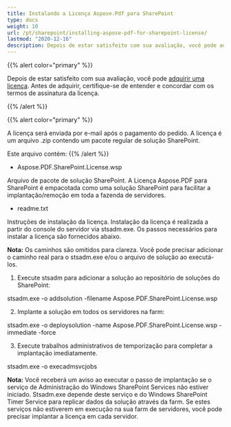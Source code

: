 ```yaml
---
title: Instalando a Licença Aspose.Pdf para SharePoint
type: docs
weight: 10
url: /pt/sharepoint/installing-aspose-pdf-for-sharepoint-license/
lastmod: "2020-12-16"
description: Depois de estar satisfeito com sua avaliação, você pode adquirir uma licença para o PDF SharePoint API e seguir as instruções de instalação para aplicá-la. 
---
```


{{% alert color="primary" %}}

Depois de estar satisfeito com sua avaliação, você pode [adquirir uma licença](https://purchase.aspose.com/buy). Antes de adquirir, certifique-se de entender e concordar com os termos de assinatura da licença.

{{% /alert %}}

{{% alert color="primary" %}}

A licença será enviada por e-mail após o pagamento do pedido. A licença é um arquivo .zip contendo um pacote regular de solução SharePoint.

Este arquivo contém:
{{% /alert %}}

- Aspose.PDF.SharePoint.License.wsp

Arquivo de pacote de solução SharePoint. A Licença Aspose.PDF para SharePoint é empacotada como uma solução SharePoint para facilitar a implantação/remoção em toda a fazenda de servidores.

- readme.txt

Instruções de instalação da licença.
 Instalação da licença é realizada a partir do console do servidor via stsadm.exe. Os passos necessários para instalar a licença são fornecidos abaixo.

**Nota:** Os caminhos são omitidos para clareza. Você pode precisar adicionar o caminho real para o stsadm.exe e/ou o arquivo de solução ao executá-los.

1. Execute stsadm para adicionar a solução ao repositório de soluções do SharePoint:

stsadm.exe -o addsolution -filename Aspose.PDF.SharePoint.License.wsp

2. Implante a solução em todos os servidores na farm:

stsadm.exe -o deploysolution -name Aspose.PDF.SharePoint.License.wsp -immediate -force

3. Execute trabalhos administrativos de temporização para completar a implantação imediatamente.

stsadm.exe -o execadmsvcjobs

**Nota:** Você receberá um aviso ao executar o passo de implantação se o serviço de Administração do Windows SharePoint Services não estiver iniciado. Stsadm.exe depende deste serviço e do Windows SharePoint Timer Service para replicar dados da solução através da farm. Se estes serviços não estiverem em execução na sua farm de servidores, você pode precisar implantar a licença em cada servidor.